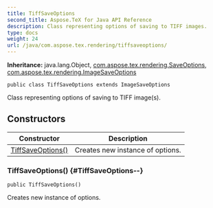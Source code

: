 ```yaml
---
title: TiffSaveOptions
second_title: Aspose.TeX for Java API Reference
description: Class representing options of saving to TIFF images.
type: docs
weight: 24
url: /java/com.aspose.tex.rendering/tiffsaveoptions/
---
```

**Inheritance:**
java.lang.Object, [com.aspose.tex.rendering.SaveOptions](../../com.aspose.tex.rendering/saveoptions), [com.aspose.tex.rendering.ImageSaveOptions](../../com.aspose.tex.rendering/imagesaveoptions)
```
public class TiffSaveOptions extends ImageSaveOptions
```

Class representing options of saving to TIFF image(s).
## Constructors

| Constructor | Description |
| --- | --- |
| [TiffSaveOptions()](#TiffSaveOptions--) | Creates new instance of options. |
### TiffSaveOptions() {#TiffSaveOptions--}
```
public TiffSaveOptions()
```


Creates new instance of options.

